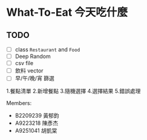 # What-To-Eat 今天吃什麼

## TODO
- [ ] class `Restaurant` and `Food`
- [ ] Deep Random
- [ ] csv file
- [ ] 飲料 vector
- [ ] 早/午/晚/宵 篩選

1.餐點清單
2.新增餐點
3.隨機選擇
4.選擇結果
5.錯誤處理

Members:
- B2209239 黃郁鈞
- A9223218 陳彥杰
- A9251041 胡凱棠
